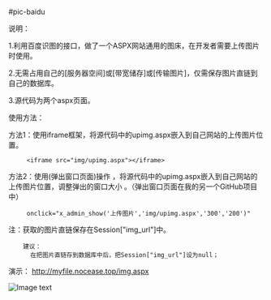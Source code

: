 #pic-baidu


说明：

1.利用百度识图的接口，做了一个ASPX网站通用的图床，在开发者需要上传图片时使用。

2.无需占用自己的[服务器空间]或[带宽储存]或[传输图片]，仅需保存图片直链到自己的数据库。

3.源代码为两个aspx页面。



使用方法：
 
   方法1：使用iframe框架，将源代码中的upimg.aspx嵌入到自己网站的上传图片位置。
 
         <iframe src="img/upimg.aspx"></iframe>
 
   方法2：使用(弹出窗口页面)操作 ，将源代码中的upimg.aspx嵌入到自己网站的上传图片位置，调整弹出的窗口大小 。（弹出窗口页面在我的另一个GitHub项目中）
 
         onclick="x_admin_show('上传图片','img/upimg.aspx','300','200')"
 
 
  注：获取的图片直链保存在Session["img_url"]中。
  
        建议：
          在把图片直链存到数据库中后，把Session["img_url"]设为null；
        

         
  

演示：
http://myfile.nocease.top/img.aspx

 
 ![Image text](https://image.baidu.com/search/down?tn=download&url=http://a.hiphotos.baidu.com/image/pic/item/b64543a98226cffc0e686912b4014a90f703ead4.jpg)
